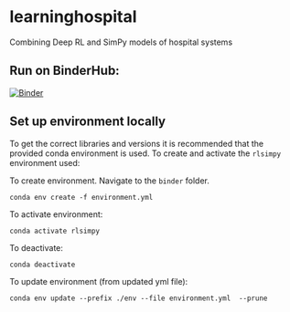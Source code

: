 # learninghospital
Combining Deep RL and SimPy models of hospital systems

## Run on BinderHub:

[![Binder](https://mybinder.org/badge_logo.svg)](https://mybinder.org/v2/gh/MichaelAllen1966/learninghospital/master)


## Set up environment locally

To get the correct libraries and versions it is recommended that the provided conda environment is used. To create and activate the `rlsimpy` environment used:

To create environment. Navigate to the `binder` folder.

`conda env create -f environment.yml`

To activate environment:

`conda activate rlsimpy`

To deactivate:

`conda deactivate`

To update environment (from updated yml file):

`conda env update --prefix ./env --file environment.yml  --prune`
